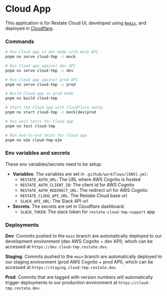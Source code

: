 # Cloud App

This application is for Restate Cloud UI, developed using [`Remix`](https://remix.run/), and deployed in [Cloudflare](https://developers.cloud-tmpflare.com/pages/framework-guides/deploy-a-remix-site/).

### Commands

```sh
# Run Cloud app in dev mode with mock API
pnpm nx serve cloud-tmp -c mock

# Run Cloud app against dev API
pnpm nx serve cloud-tmp -c dev

# Run Cloud app against prod API
pnpm nx serve cloud-tmp -c prod

# Build Cloud app in prod mode
pnpm nx build cloud-tmp

# Start the Cloud app with Cloudflare setup
pnpm nx start cloud-tmp -c mock|dev|prod

# Run unit tests for Cloud app
pnpm nx test cloud-tmp

# Run end-to-end tests for Cloud app
pnpm nx e2e cloud-tmp-e2e
```

### Env variables and secrets

These env variables/secrets need to be setup:

- **Variables**: The variables are set in `.github/workflows/[ENV].yml`:
  - `RESTATE_AUTH_URL`: The URL where AWS Cognito is hosted
  - `RESTATE_AUTH_CLIENT_ID`: The client id for AWS Cognito
  - `RESTATE_AUTH_REDIRECT_URL`: The redirect url for AWS Cognito
  - `RESTATE_CLOUD_API_URL`: The Restate Cloud base url
  - `SLACK_API_URL`: The Slack API url
- **Secrets**: The secrets are set in Cloudflare dashboard.
  - `SLACK_TOKEN`: The slack token for `restate-cloud-tmp-support` app

### Deployments

**Dev**: Commits pushed to the `main` branch are automatically deployed to our development environment (dev AWS Cognito + dev API), which can be accessed at `https://dev.cloud-tmp.restate.dev`.

**Staging**: Commits pushed to the `main` branch are automatically deployed to our staging environment (prod AWS Cognito + prod API), which can be accessed at `https://staging.cloud-tmp.restate.dev`.

**Prod**: Commits that are tagged with version numbers will automatically trigger deployments to our production environment at `https://cloud-tmp.restate.dev`.
